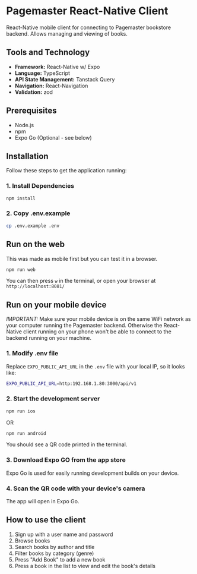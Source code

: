 # Pagemaster React-Native Client

React-Native mobile client for connecting to Pagemaster bookstore backend. Allows managing and viewing of books.

## Tools and Technology

- **Framework:** React-Native w/ Expo
- **Language:** TypeScript
- **API State Management:** Tanstack Query
- **Navigation:** React-Navigation
- **Validation:** zod

## Prerequisites

- Node.js
- npm
- Expo Go (Optional - see below)

## Installation

Follow these steps to get the application running:

### 1. Install Dependencies

```bash
npm install
```

### 2. Copy .env.example

```bash
cp .env.example .env
```

## Run on the web

This was made as mobile first but you can test it in a browser.

```bash
npm run web
```

You can then press `w` in the terminal, or open your browser at `http://localhost:8081/`

## Run on your mobile device

_IMPORTANT:_ Make sure your mobile device is on the same WiFi network as your computer running the Pagemaster backend. Otherwise the React-Native client running on your phone won't be able to connect to the backend running on your machine.

### 1. Modify .env file

Replace `EXPO_PUBLIC_API_URL` in the `.env` file with your local IP, so it looks like:

```bash
EXPO_PUBLIC_API_URL=http:192.168.1.80:3000/api/v1
```

### 2. Start the development server

```bash
npm run ios
```

OR

```bash
npm run android
```

You should see a QR code printed in the terminal.

### 3. Download Expo GO from the app store

Expo Go is used for easily running development builds on your device.

### 4. Scan the QR code with your device's camera

The app will open in Expo Go.

## How to use the client

1. Sign up with a user name and password
2. Browse books
3. Search books by author and title
4. Filter books by category (genre)
5. Press "Add Book" to add a new book
6. Press a book in the list to view and edit the book's details
